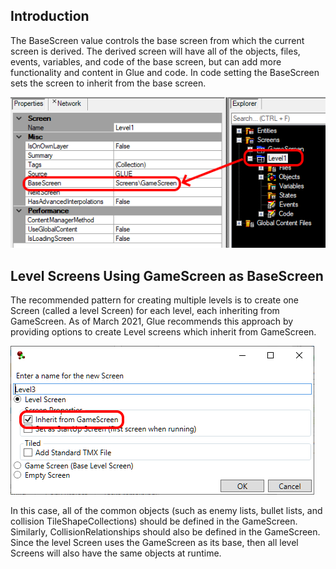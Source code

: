 ## Introduction

The BaseScreen value controls the base screen from which the current screen is derived. The derived screen will have all of the objects, files, events, variables, and code of the base screen, but can add more functionality and content in Glue and code. In code setting the BaseScreen sets the screen to inherit from the base screen.

![](/media/2019-07-img_5d1ece07406ac.png)

## Level Screens Using GameScreen as BaseScreen

The recommended pattern for creating multiple levels is to create one Screen (called a level Screen) for each level, each inheriting from GameScreen. As of March 2021, Glue recommends this approach by providing options to create Level screens which inherit from GameScreen.

![](/media/2021-03-img_604390b11a3cc.png)

In this case, all of the common objects (such as enemy lists, bullet lists, and collision TileShapeCollections) should be defined in the GameScreen. Similarly, CollisionRelationships should also be defined in the GameScreen. Since the level Screen uses the GameScreen as its base, then all level Screens will also have the same objects at runtime.
